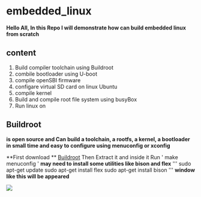 # embedded_linux
**Hello All, In this Repo I will demonstrate how can build embedded linux from scratch**
## content 
1. Build compiler toolchain using Buildroot
2. combile bootloader using U-boot
3. compile openSBI firmware
4. configare virtual SD card on linux Ubuntu 
5. compile kernel 
6. Build and compile root file system using busyBox
7. Run linux on 

## Buildroot
**is open source and Can build a toolchain, a rootfs, a kernel, a bootloader in small time
and easy to configure using menuconfig or xconfig**

**First download ** [Buildroot](https://buildroot.org/)
Then Extract it and inside it Run ' make menuconfig ' 
**may need to install some utilities like bison and flex**
''' sudo apt-get update
sudo apt-get install flex
sudo apt-get install bison '''
**window like this will be appeared** 

![](https://github.com/bassamkhamis/embedded_linux/edit/main/Buildroot.png)
